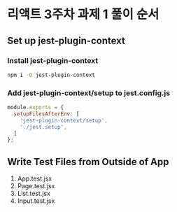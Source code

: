 # 리액트 3주차 과제 1 풀이 순서

## Set up jest-plugin-context

### Install jest-plugin-context

```bash
npm i -D jest-plugin-context
```

### Add jest-plugin-context/setup to jest.config.js

```js
module.exports = {
  setupFilesAfterEnv: [
    'jest-plugin-context/setup',
    './jest.setup',
  ]
};
```

## Write Test Files from Outside of App

1. App.test.jsx
2. Page.test.jsx
3. List.test.jsx
4. Input.test.jsx
